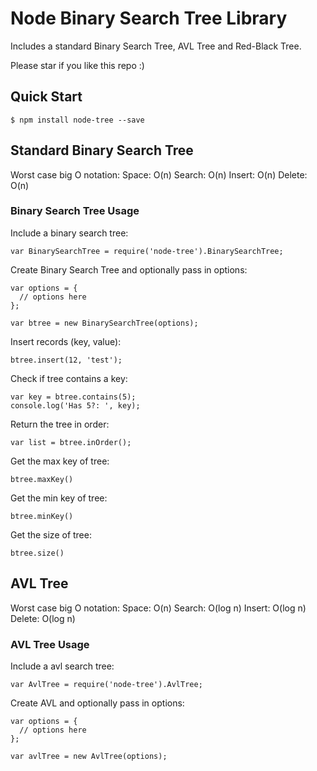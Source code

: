 # Node Binary Search Tree Library
Includes a standard Binary Search Tree, AVL Tree and Red-Black Tree.

Please star if you like this repo :)

## Quick Start

```shell
$ npm install node-tree --save
```

## Standard Binary Search Tree

Worst case big O notation:
Space: O(n)
Search: O(n)
Insert: O(n)
Delete: O(n)

### Binary Search Tree Usage

Include a binary search tree:

```
var BinarySearchTree = require('node-tree').BinarySearchTree;
```

Create Binary Search Tree and optionally pass in options:

```
var options = {
  // options here
};

var btree = new BinarySearchTree(options);
```

Insert records (key, value):

```
btree.insert(12, 'test');
```

Check if tree contains a key:

```
var key = btree.contains(5);
console.log('Has 5?: ', key);
```

Return the tree in order:

```
var list = btree.inOrder();
```

Get the max key of tree:

```
btree.maxKey()
```

Get the min key of tree:

```
btree.minKey()
```

Get the size of tree:

```
btree.size()
```


## AVL Tree

Worst case big O notation:
Space: O(n)
Search: O(log n)
Insert: O(log n)
Delete: O(log n)

### AVL Tree Usage

Include a avl search tree:

```
var AvlTree = require('node-tree').AvlTree;
```

Create AVL and optionally pass in options:

```
var options = {
  // options here
};

var avlTree = new AvlTree(options);
```


